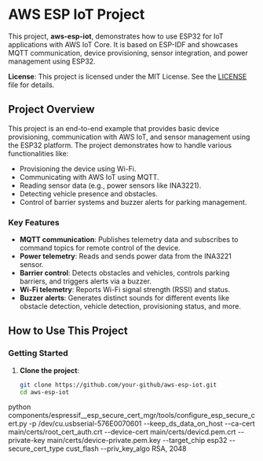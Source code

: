 # **AWS ESP IoT Project**

This project, **aws-esp-iot**, demonstrates how to use ESP32 for IoT applications with AWS IoT Core. It is based on ESP-IDF and showcases MQTT communication, device provisioning, sensor integration, and power management using ESP32.

**License**: This project is licensed under the MIT License. See the [LICENSE](LICENSE) file for details.

## Project Overview

This project is an end-to-end example that provides basic device provisioning, communication with AWS IoT, and sensor management using the ESP32 platform. The project demonstrates how to handle various functionalities like:

- Provisioning the device using Wi-Fi.
- Communicating with AWS IoT using MQTT.
- Reading sensor data (e.g., power sensors like INA3221).
- Detecting vehicle presence and obstacles.
- Control of barrier systems and buzzer alerts for parking management.

### Key Features

- **MQTT communication**: Publishes telemetry data and subscribes to command topics for remote control of the device.
- **Power telemetry**: Reads and sends power data from the INA3221 sensor.
- **Barrier control**: Detects obstacles and vehicles, controls parking barriers, and triggers alerts via a buzzer.
- **Wi-Fi telemetry**: Reports Wi-Fi signal strength (RSSI) and status.
- **Buzzer alerts**: Generates distinct sounds for different events like obstacle detection, vehicle detection, provisioning status, and more.

## How to Use This Project

### Getting Started

1. **Clone the project**:
   ```bash
   git clone https://github.com/your-github/aws-esp-iot.git
   cd aws-esp-iot
   ```

python components/espressif\_\_esp_secure_cert_mgr/tools/configure_esp_secure_cert.py -p /dev/cu.usbserial-576E0070601 --keep_ds_data_on_host --ca-cert main/certs/root_cert_auth.crt --device-cert main/certs/devicd.pem.crt --private-key main/certs/device-private.pem.key --target_chip esp32 --secure_cert_type cust_flash --priv_key_algo RSA, 2048
